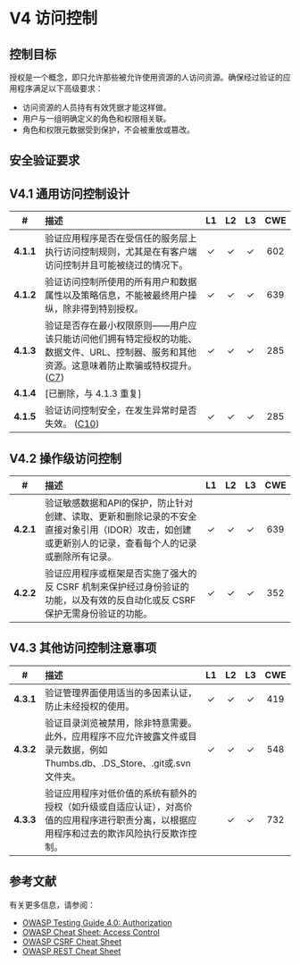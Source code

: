 # V4 访问控制

## 控制目标

授权是一个概念，即只允许那些被允许使用资源的人访问资源。确保经过验证的应用程序满足以下高级要求：

* 访问资源的人员持有有效凭据才能这样做。
* 用户与一组明确定义的角色和权限相关联。
* 角色和权限元数据受到保护，不会被重放或篡改。

## 安全验证要求

## V4.1 通用访问控制设计

| # | 描述 | L1 | L2 | L3 | CWE |
| :---: | :--- | :---: | :---: | :---: | :---: |
| **4.1.1** | 验证应用程序是否在受信任的服务层上执行访问控制规则，尤其是在有客户端访问控制并且可能被绕过的情况下。 | ✓ | ✓ | ✓ | 602 |
| **4.1.2** | 验证访问控制所使用的所有用户和数据属性以及策略信息，不能被最终用户操纵，除非得到特别授权。 | ✓ | ✓ | ✓ | 639 |
| **4.1.3** | 验证是否存在最小权限原则——用户应该只能访问他们拥有特定授权的功能、数据文件、URL、控制器、服务和其他资源。这意味着防止欺骗或特权提升。 ([C7](https://owasp.org/www-project-proactive-controls/#div-numbering)) | ✓ | ✓ | ✓ | 285 |
| **4.1.4** | [已删除，与 4.1.3 重复] | | | | |
| **4.1.5** | 验证访问控制安全，在发生异常时是否失效。 ([C10](https://owasp.org/www-project-proactive-controls/#div-numbering)) | ✓ | ✓ | ✓ | 285 |

## V4.2 操作级访问控制

| # | 描述 | L1 | L2 | L3 | CWE |
| :---: | :--- | :---: | :---: | :---: | :---: |
| **4.2.1** | 验证敏感数据和API的保护，防止针对创建、读取、更新和删除记录的不安全直接对象引用（IDOR）攻击，如创建或更新别人的记录，查看每个人的记录或删除所有记录。 | ✓ | ✓ | ✓ | 639 |
| **4.2.2** | 验证应用程序或框架是否实施了强大的反 CSRF 机制来保护经过身份验证的功能，以及有效的反自动化或反 CSRF 保护无需身份验证的功能。 | ✓ | ✓ | ✓ | 352 |

## V4.3 其他访问控制注意事项

| # | 描述 | L1 | L2 | L3 | CWE |
| :---: | :--- | :---: | :---: | :---: | :---: |
| **4.3.1** | 验证管理界面使用适当的多因素认证，防止未经授权的使用。 | ✓ | ✓ | ✓ | 419 |
| **4.3.2** | 验证目录浏览被禁用，除非特意需要。此外，应用程序不应允许披露文件或目录元数据，例如Thumbs.db、.DS_Store、.git或.svn文件夹。 | ✓ | ✓ | ✓ | 548 |
| **4.3.3** | 验证应用程序对低价值的系统有额外的授权（如升级或自适应认证），对高价值的应用程序进行职责分离，以根据应用程序和过去的欺诈风险执行反欺诈控制。 | | ✓ | ✓ | 732 |

## 参考文献

有关更多信息，请参阅：

* [OWASP Testing Guide 4.0: Authorization](https://owasp.org/www-project-web-security-testing-guide/v41/4-Web_Application_Security_Testing/05-Authorization_Testing/README.html)
* [OWASP Cheat Sheet: Access Control](https://cheatsheetseries.owasp.org/cheatsheets/Access_Control_Cheat_Sheet.html)
* [OWASP CSRF Cheat Sheet](https://cheatsheetseries.owasp.org/cheatsheets/Cross-Site_Request_Forgery_Prevention_Cheat_Sheet.html)
* [OWASP REST Cheat Sheet](https://cheatsheetseries.owasp.org/cheatsheets/REST_Security_Cheat_Sheet.html)
